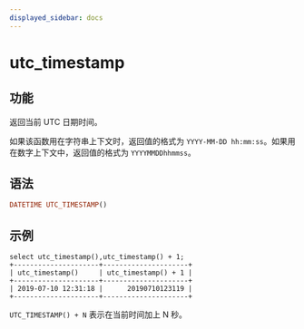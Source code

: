 ```yaml
---
displayed_sidebar: docs
---
```


# utc_timestamp

## 功能

返回当前 UTC 日期时间。

如果该函数用在字符串上下文时，返回值的格式为 `YYYY-MM-DD hh:mm:ss`。如果用在数字上下文中，返回值的格式为 `YYYYMMDDhhmmss`。

## 语法

```Haskell
DATETIME UTC_TIMESTAMP()
```

## 示例

```Plain Text
select utc_timestamp(),utc_timestamp() + 1;
+---------------------+---------------------+
| utc_timestamp()     | utc_timestamp() + 1 |
+---------------------+---------------------+
| 2019-07-10 12:31:18 |      20190710123119 |
+---------------------+---------------------+
```

`UTC_TIMESTAMP() + N` 表示在当前时间加上 N 秒。
